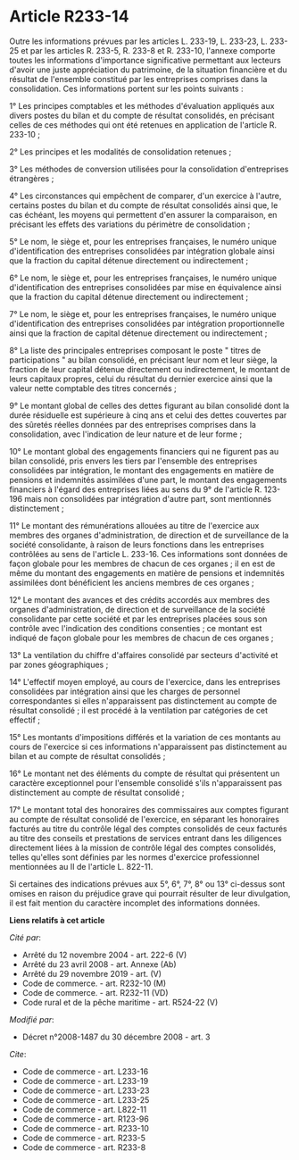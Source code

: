 # Article R233-14

Outre les informations prévues par les articles L. 233-19, 
L. 233-23, L. 233-25 et par les articles R. 233-5, R. 233-8 et R. 233-10, l'annexe comporte toutes les informations
d'importance significative permettant aux lecteurs d'avoir une juste appréciation du patrimoine, de la situation financière
et du résultat de l'ensemble constitué par les entreprises comprises dans la consolidation. Ces informations portent sur les
points suivants : 

1° Les principes comptables et les méthodes d'évaluation appliqués aux divers postes du bilan et du compte de résultat
consolidés, en précisant celles de ces méthodes qui ont été retenues en application de l'article R. 233-10 ; 

2° Les principes et les modalités de consolidation retenues ; 

3° Les méthodes de conversion utilisées pour la consolidation d'entreprises étrangères ; 

4° Les circonstances qui empêchent de comparer, d'un exercice à l'autre, certains postes du bilan et du compte de résultat
consolidés ainsi que, le cas échéant, les moyens qui permettent d'en assurer la comparaison, en précisant les effets des
variations du périmètre de consolidation ; 

5° Le nom, le siège et, pour les entreprises françaises, le numéro unique d'identification des entreprises consolidées par
intégration globale ainsi que la fraction du capital détenue directement ou indirectement ; 

6° Le nom, le siège et, pour les entreprises françaises, le numéro unique d'identification des entreprises consolidées par
mise en équivalence ainsi que la fraction du capital détenue directement ou indirectement ; 

7° Le nom, le siège et, pour les entreprises françaises, le numéro unique d'identification des entreprises consolidées par
intégration proportionnelle ainsi que la fraction de capital détenue directement ou indirectement ; 

8° La liste des principales entreprises composant le poste " titres de participations " au bilan consolidé, en précisant leur
nom et leur siège, la fraction de leur capital détenue directement ou indirectement, le montant de leurs capitaux propres,
celui du résultat du dernier exercice ainsi que la valeur nette comptable des titres concernés ; 

9° Le montant global de celles des dettes figurant au bilan consolidé dont la durée résiduelle est supérieure à cinq ans et
celui des dettes couvertes par des sûretés réelles données par des entreprises comprises dans la consolidation, avec
l'indication de leur nature et de leur forme ; 

10° Le montant global des engagements financiers qui ne figurent pas au bilan consolidé, pris envers les tiers par l'ensemble
des entreprises consolidées par intégration, le montant des engagements en matière de pensions et indemnités assimilées d'une
part, le montant des engagements financiers à l'égard des entreprises liées au sens du 9° de l'article R. 123-196 mais non
consolidées par intégration d'autre part, sont mentionnés distinctement ; 

11° Le montant des rémunérations allouées au titre de l'exercice aux membres des organes d'administration, de direction et de
surveillance de la société consolidante, à raison de leurs fonctions dans les entreprises contrôlées au sens de l'article L.
233-16. Ces informations sont données de façon globale pour les membres de chacun de ces organes ; il en est de même du
montant des engagements en matière de pensions et indemnités assimilées dont bénéficient les anciens membres de ces
organes ; 

12° Le montant des avances et des crédits accordés aux membres des organes d'administration, de direction et de surveillance
de la société consolidante par cette société et par les entreprises placées sous son contrôle avec l'indication des
conditions consenties ; ce montant est indiqué de façon globale pour les membres de chacun de ces organes ; 

13° La ventilation du chiffre d'affaires consolidé par secteurs d'activité et par zones géographiques ; 

14° L'effectif moyen employé, au cours de l'exercice, dans les entreprises consolidées par intégration ainsi que les charges
de personnel correspondantes si elles n'apparaissent pas distinctement au compte de résultat consolidé ; il est procédé à la
ventilation par catégories de cet effectif ; 

15° Les montants d'impositions différés et la variation de ces montants au cours de l'exercice si ces informations
n'apparaissent pas distinctement au bilan et au compte de résultat consolidés ; 

16° Le montant net des éléments du compte de résultat qui présentent un caractère exceptionnel pour l'ensemble consolidé
s'ils n'apparaissent pas distinctement au compte de résultat consolidé ; 

17° Le montant total des honoraires des commissaires aux comptes figurant au compte de résultat consolidé de l'exercice, en
séparant les honoraires facturés au titre du contrôle légal des comptes consolidés de ceux facturés au titre des conseils et
prestations de services entrant dans les diligences directement liées à la mission de contrôle légal des comptes consolidés,
telles qu'elles sont définies par les normes d'exercice professionnel mentionnées au II de l'article L. 822-11. 

Si certaines des indications prévues aux 5°, 6°, 7°, 8° ou 13° ci-dessus sont omises en raison du préjudice grave qui
pourrait résulter de leur divulgation, il est fait mention du caractère incomplet des informations données.

**Liens relatifs à cet article**

_Cité par_:

  - Arrêté du 12 novembre 2004 - art. 222-6 (V)
  - Arrêté du 23 avril 2008 - art. Annexe (Ab)
  - Arrêté du 29 novembre 2019 - art. (V)
  - Code de commerce. - art. R232-10 (M)
  - Code de commerce. - art. R232-11 (VD)
  - Code rural et de la pêche maritime - art. R524-22 (V)

_Modifié par_:

  - Décret n°2008-1487 du 30 décembre 2008 - art. 3

_Cite_:

  - Code de commerce - art. L233-16
  - Code de commerce - art. L233-19
  - Code de commerce - art. L233-23
  - Code de commerce - art. L233-25
  - Code de commerce - art. L822-11
  - Code de commerce - art. R123-96
  - Code de commerce - art. R233-10
  - Code de commerce - art. R233-5
  - Code de commerce - art. R233-8

